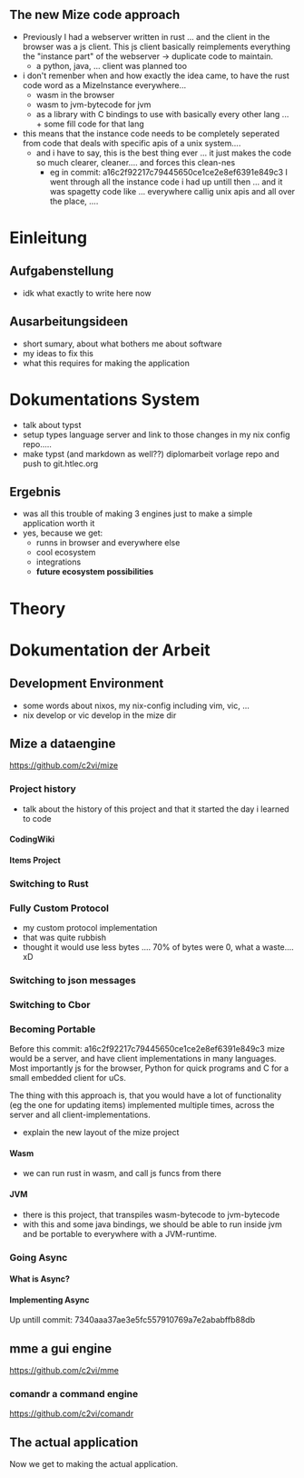 

## The new Mize code approach
- Previously I had a webserver written in rust ... and the client in the browser was a js client. This js client basically reimplements everything the "instance part" of the webserver -> duplicate code to maintain.
    - a python, java, ... client was planned too
- i don't remenber when and how exactly the idea came, to have the rust code word as a MizeInstance everywhere...
    - wasm in the browser
    - wasm to jvm-bytecode for jvm
    - as a library with C bindings to use with basically every other lang ... + some fill code for that lang
- this means that the instance code needs to be completely seperated from code that deals with specific apis of a unix system....
    - and i have to say, this is the best thing ever ... it just makes the code so much clearer, cleaner.... and forces this clean-nes
        - eg in commit: a16c2f92217c79445650ce1ce2e8ef6391e849c3 I went through all the instance code i had up untill then ... and it was spagetty code like ... everywhere callig unix apis and all over the place, ....


# Einleitung

## Aufgabenstellung
- idk what exactly to write here now

## Ausarbeitungsideen
- short sumary, about what bothers me about software
- my ideas to fix this
- what this requires for making the application

# Dokumentations System
- talk about typst
- setup types language server and link to those changes in my nix config repo.....
- make typst (and markdown as well??) diplomarbeit vorlage repo and push to git.htlec.org

## Ergebnis
- was all this trouble of making 3 engines just to make a simple application worth it
- yes, because we get:
    - runns in browser and everywhere else
    - cool ecosystem
    - integrations
    - **future ecosystem possibilities**

# Theory

# Dokumentation der Arbeit

## Development Environment
- some words about nixos, my nix-config including vim, vic, ...
- nix develop or vic develop in the mize dir

## Mize a dataengine
https://github.com/c2vi/mize

### Project history
- talk about the history of this project and that it started the day i learned to code

#### CodingWiki

#### Items Project

### Switching to Rust

### Fully Custom Protocol
- my custom protocol implementation
- that was quite rubbish
- thought it would use less bytes .... 70% of bytes were 0, what a waste.... xD

### Switching to json messages

### Switching to Cbor

### Becoming Portable
Before this commit: a16c2f92217c79445650ce1ce2e8ef6391e849c3 mize would be a server, and have client implementations in many languages. Most importantly js for the browser, Python for quick programs and C for a small embedded client for uCs.

The thing with this approach is, that you would have a lot of functionality (eg the one for updating items) implemented multiple times, across the server and all client-implementations.

- explain the new layout of the mize project

#### Wasm
- we can run rust in wasm, and call js funcs from there

#### JVM
- there is this project, that transpiles wasm-bytecode to jvm-bytecode
- with this and some java bindings, we should be able to run inside jvm and be portable to everywhere with a JVM-runtime.

### Going Async
#### What is Async?

#### Implementing Async
Up untill commit: 7340aaa37ae3e5fc557910769a7e2ababffb88db

## mme a gui engine
https://github.com/c2vi/mme

### comandr a command engine
https://github.com/c2vi/comandr

## The actual application
Now we get to making the actual application.

